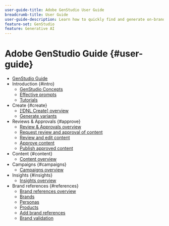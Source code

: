 ```yaml
---
user-guide-title: Adobe GenStudio User Guide
breadcrumb-title: User Guide
user-guide-description: Learn how to quickly find and generate on-brand assets, create variations, and optimize experiences based on real-time content performance insights.
feature-set: GenStudio
feature: Generative AI
---
```


# Adobe GenStudio Guide {#user-guide}

+ [GenStudio Guide](home.md)
+ Introduction {#intro}
    + [GenStudio Concepts](concepts.md)
    + [Effective prompts](effective-prompts.md)
    + [Tutorials](https://experienceleague.adobe.com/docs/genstudio/learning/tutorials.html)
+ Create {#create}
    + [[!DNL Create] overview](create/overview.md)
    + [Generate variants](create/generate-variants.md)
+ Reviews & Approvals {#approve}
    + [Review & Approvals overview](approvals/overview.md)
    + [Request review and approval of content](approvals/request-review.md)
    + [Review and edit content](approvals/review-and-edit.md)
    + [Approve content](approvals/approve-content.md)
    + [Publish approved content](approvals/publish-content.md)
+ Content {#content}
    + [Content overview](content/overview.md)
+ Campaigns {#campaigns}
    + [Campaigns overview](campaigns/overview.md)    
+ Insights {#insights}
    + [Insights overview](insights/overview.md)
+ Brand references {#references}
    + [Brand references overview](references/overview.md)
    + [Brands](references/brands.md)
    + [Personas](references/personas.md)
    + [Products](references/products.md)
    + [Add brand references](references/add-references.md)
    + [Brand validation](references/brand-validation.md)
